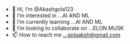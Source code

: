 - 👋 Hi, I’m @Akashgola123
- 👀 I’m interested in ...AI AND ML
- 🌱 I’m currently learning ...AI AND ML
- 💞️ I’m looking to collaborate on ...ELON MUSK
- 📫 How to reach me ...golaaksh@gmail.com

<!---
Akashgola123/Akashgola123 is a ✨ special ✨ repository because its `README.md` (this file) appears on your GitHub profile.
You can click the Preview link to take a look at your changes.
--->
